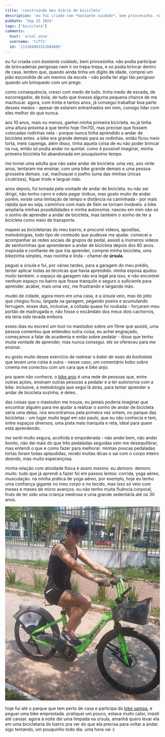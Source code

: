 ```yaml
---
title: 'construindo meu diário de bicicleta'
description: 'eu fui criada com *bastante cuidado*, bem princesinha. não podia participar de brincadeiras perigosas nem ir no trepa-trepa, e só podia brincar dentro de casa. lembro que, quando ainda tinha um dígito de idade, comprei um pião escondida de um menino '
pubDate: 'Sep 23 2024'
tags: ["bicicleta"]
comments:
  host: 'ursal.zone'
  username: 'tiffs'
  id: '113184903151684685'
---
```

eu fui criada com *bastante cuidado*, bem princesinha. não podia participar de brincadeiras perigosas nem ir no trepa-trepa, e só podia brincar dentro de casa. lembro que, quando ainda tinha um dígito de idade, comprei um pião escondida de um menino da escola - não podia ter algo tão *perigoso* quando um brinquedo com um prego.

como consequência, cresci com medo de tudo. tinha medo de escada, de escorregador, de bola, de tudo que tivesse alguma pequena chance de me machucar. agora, com trinta e tantos anos, já consegui trabalhar boa parte desses medos - apesar de estarem entranhados em mim, consigo lidar com eles melhor do que nunca.

aos 10 anos, mais ou menos, ganhei minha primeira bicicleta. eu já tinha uma altura próxima à que tenho hoje (1m70), mas precisei que fossem colocadas rodinhas nela - porque nunca tinha aprendido a andar de bicicleta antes. a bike era grande demais para as rodinhas, então ficou meio torta, meio capenga. além disso, tinha aquela coisa de eu não poder brincar na rua, então só podia andar no quintal. como é possível imaginar, minha primeira bicicleta foi abandonada em pouquíssimo tempo.

me tornei uma adulta que não sabe andar de bicicleta. uma vez, aos vinte anos, tentaram me ensinar, com uma bike grande demais e uma pessoa grosseira demais. caí, machuquei o joelho (uma das minhas únicas cicatrizes), fiquei triste e larguei mão.

anos depois, fui tomada pela vontade de andar de bicicleta. eu não sei dirigir, não tenho carro e odeio pegar ônibus, mas gosto muito de andar. porém, existe uma limitação de tempo e distância na caminhada - por mais rápida que eu seja, caminhos com mais de 5km se tornam inviáveis. a bike ampliaria minhas possibilidades e minha autonomia. nasceu em mim não só o sonho de aprender a andar de bicicleta, mas também o sonho de ter a bicicleta como meio de transporte.

mapeei as bicicletarias do meu bairro, e procurei vídeos, apostilas, metodologias, todo tipo de conteúdo que pudesse me ajudar. comecei a acompanhar as redes sociais de grupos de pedal, assisti a inúmeros vídeos de senhorinhas que aprenderam a andar de bicicleta depois dos 60 anos. inspirada e confiante de que iria aprender, comprei minha bicicleta, uma bikezinha simples, mas roxinha e linda - chamei de **úrsula**.

peguei a úrsula e fui, por várias tardes, para a garagem do meu prédio, tentar aplicar todas as técnicas que havia aprendido. minha esposa ajudou muito também. o espaço da garagem não era legal pra isso, e não encontrei nenhum espaço no bairro que fosse tranquilo e seguro o suficiente para aprender. acabei, mais uma vez, me frustrando e largando mão.

mudei de cidade, agora moro em uma casa, e a úrsula veio, mas do jeito que chegou ficou, largada na garagem, pegando poeira e acumulando ferrugem. esses dias, inclusive, a coitada quase foi roubada - forçaram meu portão de madrugada e, não fosse o escândalo dos meus dois cachorros, ela teria sido levada embora.

esses dias eu escrevi um toot no mastodon sobre um filme que assisti, uma pessoa comentou que entendeu outra coisa, eu achei engraçado, começamos a falar de academia e então sobre pedalar - disse que tenho muita vontade de aprender, mas nunca consegui. ele se ofereceu para me ensinar.

eu gosto muito desse exercício de rastrear o *bater de asas da borboleta* que levam uma coisa à outra - nesse caso, um comentário bobo sobre cinema me conectou com um cara que é *bike anjo*.

pra quem não conhece, o [bike anjo](https://www.bikeanjo.org/) é uma rede de pessoas que, entre outras ações, ensinam outras pessoas a pedalar e a ter autonomia com a bike. inclusive, a metodologia que segui lá atrás, para tentar aprender a andar de bicicleta sozinha, é deles.

das coisas que o mastodon me trouxe, eu jamais poderia imaginar que encontrar alguém para me ajudar a realizar o sonho de andar de bicicleta seria uma delas. nos encontramos pela primeira vez ontem, no parque das bicicletas - um lugar muito legal em são paulo, que eu não conhecia e tem, entre espaços diversos, uma pista mais tranquila e reta, ideal para quem está aprendendo.

me senti muito segura, acolhida e empoderada - não andei bem, não andei bonito, não dei mais do que três pedaladas seguidas sem me desequilibrar, mas entendi o que e como fazer para melhorar. minhas  poucas pedaladas tortas foram todas aplaudidas, recebi muitas dicas e saí com o corpo inteiro doendo, mas muito esperançosa.

minha relação com atividade física é assim mesmo: eu *demoro*. demoro *muito*.  tudo que já aprendi a fazer foi em passos lentos: corrida, yoga aéreo, musculação. na minha prática de yoga aéreo, por exemplo, hoje eu tenho uma confiança gigante no meu corpo e no tecido, mas isso só veio com meses e meses de micro avanços. eu não tenho muita fluência corporal, fruto de ter sido uma criança medrosa e uma grande sedentária até os 30 anos.

![eu - mulher branca, tatuada,cabelos castanhos, vestindo shorts de academia preto, regata preta, tênis de corrida, óculos escuros e uma viseira preta - em cima de uma bicicleta verde com o logo da prefeitura de são paulo, em um parque com a avenida por trás, em um dia ensolarado](bike.jpg)

hoje fui até o parque que tem perto de casa e participa do [bike sampa](https://www.capital.sp.gov.br/w/noticia/prefeitura-de-sao-paulo-inaugura-novo-sistema-do-bike-sampa-comecando-com-25-estacoes), e peguei uma bike emprestada. pratiquei um pouco, estava muito calor, insisti até cansar. agora à noite dei uma limpada na úrsula, amanhã quero levar ela em uma bicicletaria do bairro pra ver do que ela precisa para voltar a andar. sigo tentando, um pouquinho todo dia. uma hora vai :)